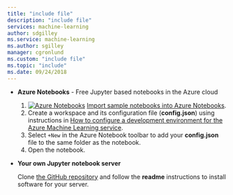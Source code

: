 ```yaml
---
title: "include file"
description: "include file"
services: machine-learning
author: sdgilley
ms.service: machine-learning
ms.author: sgilley
manager: cgronlund
ms.custom: "include file"
ms.topic: "include"
ms.date: 09/24/2018
---
```


* **Azure Notebooks** - Free Jupyter based notebooks in the Azure cloud
    1. [![Azure Notebooks](https://notebooks.azure.com/launch.png)](https://aka.ms/aml-clone-azure-notebooks)
    [Import sample notebooks into Azure Notebooks](https://aka.ms/aml-clone-azure-notebooks).
    1.  Create a workspace and its configuration file (**config.json**) using instructions in [How to configure a development environment for the Azure Machine Learning service](https://aka.ms/aml-how-to-configure-environment).
    1. Select `+New` in the Azure Notebook toolbar to add your **config.json** file to the same folder as the notebook.
    1. Open the notebook.

* **Your own Jupyter notebook server**

    Clone [the GitHub repository](https://aka.ms/aml-notebooks) and follow the **readme** instructions to install software for your server.
